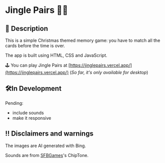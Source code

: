# Jingle Pairs 🔔🔔

## 📝 Description
This is a simple Christmas themed memory game: you have to match all the cards before the time is over.

The app is built using HTML, CSS and JavaScript.

🕹️ You can play Jingle Pairs at [https://jinglepairs.vercel.app/](https://jinglepairs.vercel.app/) (*So far, it's only available for desktop*)

## 🛠️In Development
Pending:
- include sounds
- make it responsive

## ‼️ Disclaimers and warnings
The images are AI generated with Bing.

Sounds are from [SFBGames](https://sfbgames.itch.io/)'s ChipTone.

